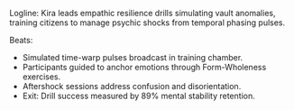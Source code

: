 ﻿---
series: 4
novella: 3
file: S4N3_CH09
type: chapter
pov: Kira
setting: Empathic resilience drill â€“ anomaly stress test
word_target_min: 1201
word_target_max: 2299
status: outline
---
Logline: Kira leads empathic resilience drills simulating vault anomalies, training citizens to manage psychic shocks from temporal phasing pulses.

Beats:
- Simulated time-warp pulses broadcast in training chamber.
- Participants guided to anchor emotions through Form-Wholeness exercises.
- Aftershock sessions address confusion and disorientation.
- Exit: Drill success measured by 89% mental stability retention.
